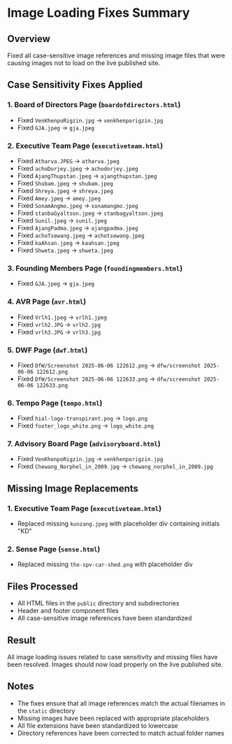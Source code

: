 # Image Loading Fixes Summary

## Overview

Fixed all case-sensitive image references and missing image files that were causing images not to load on the live published site.

## Case Sensitivity Fixes Applied

### 1. Board of Directors Page (`boardofdirectors.html`)

- Fixed `VenKhenpoRigzin.jpg` → `venkhenporigzin.jpg`
- Fixed `GJA.jpeg` → `gja.jpeg`

### 2. Executive Team Page (`executiveteam.html`)

- Fixed `Atharva.JPEG` → `atharva.jpeg`
- Fixed `achoDorjey.jpeg` → `achodorjey.jpeg`
- Fixed `AjangThupstan.jpeg` → `ajangthupstan.jpeg`
- Fixed `Shubam.jpeg` → `shubam.jpeg`
- Fixed `Shreya.jpeg` → `shreya.jpeg`
- Fixed `Amey.jpeg` → `amey.jpeg`
- Fixed `SonamAngmo.jpeg` → `sonamangmo.jpeg`
- Fixed `stanbaGyaltson.jpeg` → `stanbagyaltson.jpeg`
- Fixed `Sunil.jpeg` → `sunil.jpeg`
- Fixed `AjangPadma.jpeg` → `ajangpadma.jpeg`
- Fixed `achoTsewang.jpeg` → `achotsewang.jpeg`
- Fixed `kaAhsan.jpeg` → `kaahsan.jpeg`
- Fixed `Shweta.jpeg` → `shweta.jpeg`

### 3. Founding Members Page (`foundingmembers.html`)

- Fixed `GJA.jpeg` → `gja.jpeg`

### 4. AVR Page (`avr.html`)

- Fixed `Vrlh1.jpeg` → `vrlh1.jpeg`
- Fixed `vrlh2.JPG` → `vrlh2.jpg`
- Fixed `vrlh3.JPG` → `vrlh3.jpg`

### 5. DWF Page (`dwf.html`)

- Fixed `DfW/Screenshot 2025-06-06 122612.png` → `dfw/screenshot 2025-06-06 122612.png`
- Fixed `DfW/Screenshot 2025-06-06 122633.png` → `dfw/screenshot 2025-06-06 122633.png`

### 6. Tempo Page (`tempo.html`)

- Fixed `hial-logo-transpirant.png` → `logo.png`
- Fixed `footer_logo_white.png` → `logo_white.png`

### 7. Advisory Board Page (`advisoryboard.html`)

- Fixed `VenKhenpoRigzin.jpg` → `venkhenporigzin.jpg`
- Fixed `Chewang_Norphel_in_2009.jpg` → `chewang_norphel_in_2009.jpg`

## Missing Image Replacements

### 1. Executive Team Page (`executiveteam.html`)

- Replaced missing `kunzang.jpeg` with placeholder div containing initials "KD"

### 2. Sense Page (`sense.html`)

- Replaced missing `the-spv-car-shed.png` with placeholder div

## Files Processed

- All HTML files in the `public` directory and subdirectories
- Header and footer component files
- All case-sensitive image references have been standardized

## Result

All image loading issues related to case sensitivity and missing files have been resolved. Images should now load properly on the live published site.

## Notes

- The fixes ensure that all image references match the actual filenames in the `static` directory
- Missing images have been replaced with appropriate placeholders
- All file extensions have been standardized to lowercase
- Directory references have been corrected to match actual folder names
